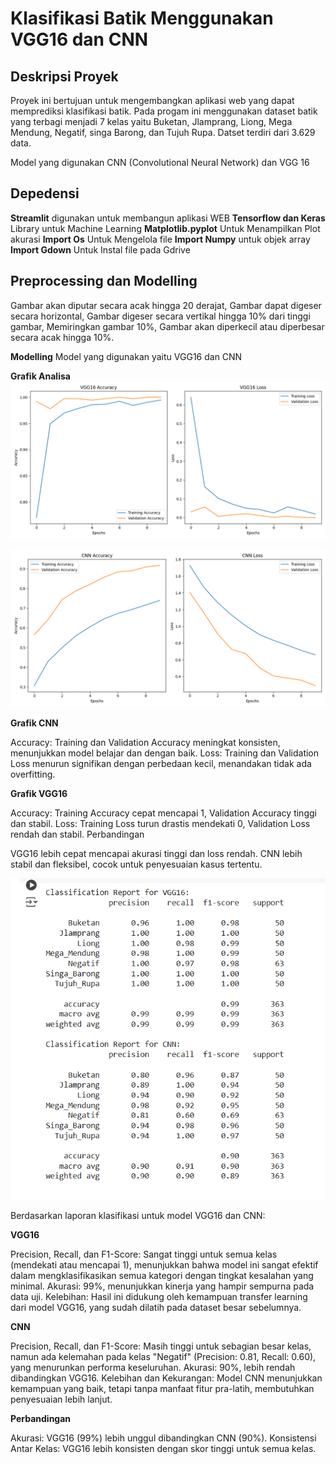 # Klasifikasi Batik Menggunakan VGG16 dan CNN

## Deskripsi Proyek

Proyek ini bertujuan untuk mengembangkan aplikasi web yang dapat memprediksi klasifikasi batik. Pada progam ini menggunakan dataset batik yang terbagi menjadi 7 kelas yaitu Buketan, Jlamprang, Liong, Mega Mendung, Negatif, singa Barong, dan Tujuh Rupa. Datset terdiri dari 3.629 data. 

Model yang digunakan CNN (Convolutional Neural Network) dan VGG 16

## Depedensi
**Streamlit** digunakan untuk membangun aplikasi WEB
**Tensorflow dan Keras** Library untuk Machine Learning
**Matplotlib.pyplot** Untuk Menampilkan Plot akurasi
**Import Os** Untuk Mengelola file
**Import Numpy** untuk objek array
**Import Gdown** Untuk Instal file pada Gdrive
## Preprocessing dan Modelling
Gambar akan diputar secara acak hingga 20 derajat, Gambar dapat digeser secara horizontal, Gambar digeser secara vertikal hingga 10% dari tinggi gambar, Memiringkan gambar 10%, Gambar akan diperkecil atau diperbesar secara acak hingga 10%.

**Modelling** 
Model yang digunakan yaitu VGG16 dan CNN

**Grafik Analisa**
![Grafik VGG16](https://github.com/Daffabray/UAP047/blob/main/vgg16.png)

![Grafik CNN](https://github.com/Daffabray/UAP047/blob/main/cnn.png)

**Grafik CNN**

Accuracy: Training dan Validation Accuracy meningkat konsisten, menunjukkan model belajar dan  dengan baik.
Loss: Training dan Validation Loss menurun signifikan dengan perbedaan kecil, menandakan tidak ada overfitting.

**Grafik VGG16**

Accuracy: Training Accuracy cepat mencapai 1, Validation Accuracy tinggi dan stabil.
Loss: Training Loss turun drastis mendekati 0, Validation Loss rendah dan stabil.
Perbandingan

VGG16 lebih cepat mencapai akurasi tinggi dan loss rendah.
CNN lebih stabil dan fleksibel, cocok untuk penyesuaian kasus tertentu.

![Kalsifikasi Report](https://github.com/Daffabray/UAP047/blob/main/Screenshot%20(102).png)

Berdasarkan laporan klasifikasi untuk model VGG16 dan CNN:

**VGG16**

Precision, Recall, dan F1-Score: Sangat tinggi untuk semua kelas (mendekati atau mencapai 1), menunjukkan bahwa model ini sangat efektif dalam mengklasifikasikan semua kategori dengan tingkat kesalahan yang minimal.
Akurasi: 99%, menunjukkan kinerja yang hampir sempurna pada data uji.
Kelebihan: Hasil ini didukung oleh kemampuan transfer learning dari model VGG16, yang sudah dilatih pada dataset besar sebelumnya.

**CNN**

Precision, Recall, dan F1-Score: Masih tinggi untuk sebagian besar kelas, namun ada kelemahan pada kelas "Negatif" (Precision: 0.81, Recall: 0.60), yang menurunkan performa keseluruhan.
Akurasi: 90%, lebih rendah dibandingkan VGG16.
Kelebihan dan Kekurangan: Model CNN menunjukkan kemampuan yang baik, tetapi tanpa manfaat fitur pra-latih, membutuhkan penyesuaian lebih lanjut.

**Perbandingan**

Akurasi: VGG16 (99%) lebih unggul dibandingkan CNN (90%).
Konsistensi Antar Kelas: VGG16 lebih konsisten dengan skor tinggi untuk semua kelas.

